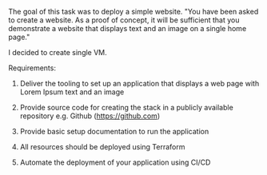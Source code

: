 The goal of this task was to deploy a simple website.
"You have been asked to create a website. As a proof of concept, it will be sufficient that you demonstrate a website that displays text and an image on a single home page."

I decided to create single VM.

Requirements:

1. Deliver the tooling to set up an application that displays a web page with Lorem Ipsum text and an image

2. Provide source code for creating the stack in a publicly available repository e.g. Github (https://github.com)

3. Provide basic setup documentation to run the application

4. All resources should be deployed using Terraform

5. Automate the deployment of your application using CI/CD
